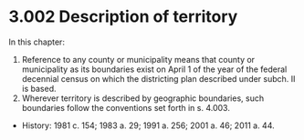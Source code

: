 3.002 Description of territory
==============================

In this chapter:
1.	Reference to any county or municipality means that county or municipality as its boundaries exist on April 1 of the year of the federal decennial census on which the districting plan described under subch. II is based.
2.	Wherever territory is described by geographic boundaries, such boundaries follow the conventions set forth in s. 4.003.

+	History: 1981 c. 154; 1983 a. 29; 1991 a. 256; 2001 a. 46; 2011 a. 44.